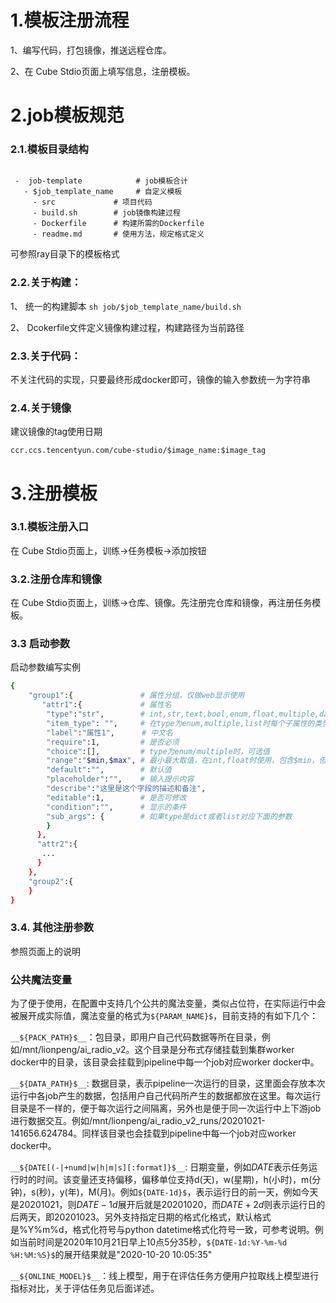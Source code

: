 
# 1.模板注册流程

1、编写代码，打包镜像，推送远程仓库。 

2、在 Cube Stdio页面上填写信息，注册模板。

# 2.job模板规范

### 2.1.模板目录结构
```
  
 -  job-template            # job模板合计
   - $job_template_name     # 自定义模板
     - src             # 项目代码
     - build.sh        # job镜像构建过程
     - Dockerfile      # 构建所需的Dockerfile
     - readme.md       # 使用方法，规定格式定义
```
可参照ray目录下的模板格式

### 2.2.关于构建：

1、 统一的构建脚本 `sh job/$job_template_name/build.sh`

2、 Dcokerfile文件定义镜像构建过程，构建路径为当前路径

### 2.3.关于代码：

不关注代码的实现，只要最终形成docker即可，镜像的输入参数统一为字符串

### 2.4.关于镜像
建议镜像的tag使用日期

`ccr.ccs.tencentyun.com/cube-studio/$image_name:$image_tag`

# 3.注册模板
### 3.1.模板注册入口
在 Cube Stdio页面上，训练->任务模板->添加按钮

### 3.2.注册仓库和镜像
在 Cube Stdio页面上，训练->仓库、镜像。先注册完仓库和镜像，再注册任务模板。

### 3.3 启动参数
启动参数编写实例
```bash
{
    "group1":{               # 属性分组，仅做web显示使用
       "attr1":{             # 属性名
        "type":"str",        # int,str,text,bool,enum,float,multiple,date,datetime,file,dict,list
        "item_type": "",     # 在type为enum,multiple,list时每个子属性的类型
        "label":"属性1",      # 中文名
        "require":1,         # 是否必须
        "choice":[],         # type为enum/multiple时，可选值
        "range":"$min,$max", # 最小最大取值，在int,float时使用，包含$min，但是不包含$max
        "default":"",        # 默认值
        "placeholder":"",    # 输入提示内容
        "describe":"这里是这个字段的描述和备注",
        "editable":1,        # 是否可修改
        "condition":"",      # 显示的条件
        "sub_args": {        # 如果type是dict或者list对应下面的参数
        }
      },
      "attr2":{
       ...
      }
    },
    "group2":{
    }
}
```
### 3.4. 其他注册参数
参照页面上的说明

### 公共魔法变量

为了便于使用，在配置中支持几个公共的魔法变量，类似占位符，在实际运行中会被展开成实际值，魔法变量的格式为`${PARAM_NAME}$`，目前支持的有如下几个：

`__${PACK_PATH}$__`：包目录，即用户自己代码数据等所在目录，例如/mnt/lionpeng/ai_radio_v2。这个目录是分布式存储挂载到集群worker docker中的目录，该目录会挂载到pipeline中每一个job对应worker docker中。
	
`__${DATA_PATH}$__`: 数据目录，表示pipeline一次运行的目录，这里面会存放本次运行中各job产生的数据，包括用户自己代码所产生的数据都放在这里。每次运行目录是不一样的，便于每次运行之间隔离，另外也是便于同一次运行中上下游job进行数据交互。例如/mnt/lionpeng/ai_radio_v2_runs/20201021-141656.624784。同样该目录也会挂载到pipeline中每一个job对应worker docker中。

`__${DATE[(-|+numd|w|h|m|s][:format]}$__`: 日期变量，例如${DATE}$表示任务运行时的时间。该变量还支持偏移，偏移单位支持d(天)，w(星期)，h(小时)，m(分钟)，s(秒)，y(年)，M(月)。例如`${DATE-1d}$`，表示运行日的前一天，例如今天是20201021，则${DATE-1d}$展开后就是20201020，而${DATE+2d}$则表示运行日的后两天，即20201023。另外支持指定日期的格式化格式，默认格式是%Y%m%d，格式化符号与python datetime格式化符号一致，可参考说明。例如当前时间是2020年10月21日早上10点5分35秒，`${DATE-1d:%Y-%m-%d %H:%M:%S}$`的展开结果就是"2020-10-20 10:05:35"

`__${ONLINE_MODEL}$__`：线上模型，用于在评估任务方便用户拉取线上模型进行指标对比，关于评估任务见后面详述。